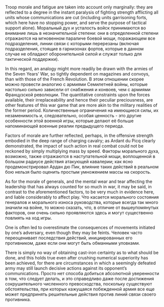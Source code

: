 
Troop morale and fatigue are taken into account only marginally: they are reflected to a degree in the instant paralysis of fighting strength afflicting all units whose communications are cut (including units garrisoning forts, which here have no stopping power, and serve the purpose of tactical support alone).
Моральный дух и усталость войск принимаются во внимание лишь в незначительной степени: они в определенной степени отражаются на мгновенном параличе боевой мощи, поражающем все подразделения, линии связи с которыми перерезаны (включая подразделения, стоящие в гарнизонах фортов, которые в данном случае не обладают оборонительной силой и служат только для тактической поддержки).

In this regard, an analogy might more readily be drawn with the armies of the Seven Years’ War, so tightly dependent on magazines and convoys, than with those of the French Revolution.
В этом отношении скорее можно провести аналогию с армиями Семилетней войны, которые настолько сильно зависели от снабжения и конвоев, чем с армиями Французской революции.
The quantitative constraints upon the forces available, their irreplaceability and hence their peculiar preciousness, are other features of this war game that are more akin to the military realities of the former period.
Количественные ограничения на имеющиеся силы, их незаменимость и, следовательно, особая ценность - это другие особенности этой военной игры, которые делают её больше напоминающей военные реалии предыдущего периода.

Factors of morale are further reflected, perhaps, in the offensive strength embodied in the deep range of charging cavalry; as Ardant du Picq clearly demonstrated, the impact of such action in real combat could not be reckoned by simply multiplying mass by speed.
Факторы морального духа, возможно, также отражаются в наступательной мощи, воплощенной в большом радиусе действия атакующей кавалерии; как ясно продемонстрировал Ардан дю Пик, влияние таких действий в реальном бою нельзя было оценить простым умножением массы на скорость.

As for the morale of generals, and the mental wear and tear affecting the leadership that has always counted for so much in war, it may be said, in contrast to the aforementioned factors, to be very much in evidence here, and liable considerably to affect play.
Что касается морального состояния генералов и морального износа руководства, которые всегда так много значили на войне, то можно сказать, что, в отличие от вышеупомянутых факторов, они очень сильно проявляются здесь и могут существенно повлиять на ход игры.

One is often led to overestimate the consequences of movements initiated by one’s adversary, even though they may be feints.
Человек часто переоценивает последствия действий, инициированных его противником, даже если они могут быть обманными уловками.

There is simply no way of obtaining cast-iron certainty as to what should be done, and this holds true even after crushing numerical superiority has been achieved, for there are circumstances in which a seemingly defeated army may still launch decisive actions against its opponent’s communications.
Просто нет способа добиться абсолютной уверенности в том, что следует делать, и это справедливо даже после достижения сокрушительного численного превосходства, поскольку существуют обстоятельства, при которых кажущаяся побежденной армия все еще может предпринять решительные действия против линий связи своего противника.
